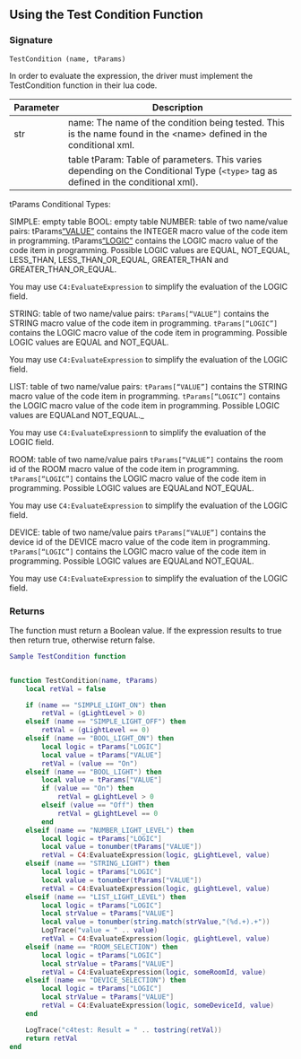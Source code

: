 ## Using the Test Condition Function

### Signature

`TestCondition (name, tParams)`

In order to evaluate the expression, the driver must implement the TestCondition function in their lua code.

| Parameter | Description |
| --- | --- |
| str | name: The name of the condition being tested. This is the name found in the \<name\> defined in the conditional xml. |
| | table tParam: Table of parameters. This varies depending on the Conditional Type  (`<type>` tag as defined in the conditional xml). |

tParams Conditional Types:

SIMPLE: empty table
BOOL: empty table
NUMBER: table of two name/value pairs:
tParams[“VALUE”]() contains the INTEGER macro value of the code item in programming.
tParams[“LOGIC”]() contains the LOGIC macro value of the code item in programming. Possible LOGIC values are EQUAL, NOT_EQUAL, LESS_THAN, LESS_THAN_OR_EQUAL, GREATER_THAN and GREATER_THAN_OR_EQUAL.

You may use `C4:EvaluateExpression` to simplify the evaluation of the LOGIC field.


STRING: table of two name/value pairs:
`tParams[“VALUE”]` contains the STRING macro value of the code item in programming.
`tParams[“LOGIC”]` contains the LOGIC macro value of the code item in programming. Possible LOGIC values are EQUAL and NOT_EQUAL.

You may use `C4:EvaluateExpression` to simplify the evaluation of the LOGIC field.



LIST: table of two name/value pairs:
`tParams[“VALUE”]` contains the STRING macro value of the code item in programming.
`tParams[“LOGIC”]` contains the LOGIC macro value of the code item in programming. Possible LOGIC values are EQUALand NOT_EQUAL._

You may use `C4:EvaluateExpression`n to simplify the evaluation of the LOGIC field.



ROOM: table of two name/value pairs
`tParams[“VALUE”]` contains the room id of the ROOM macro value of the code item in programming.
`tParams[“LOGIC”]` contains the LOGIC macro value of the code item in programming. Possible LOGIC values are EQUALand NOT_EQUAL.

You may use `C4:EvaluateExpression` to simplify the evaluation of the LOGIC field.



DEVICE: table of two name/value pairs
`tParams[“VALUE”]` contains the device id of the DEVICE macro value of the code item in programming.
`tParams[“LOGIC”]` contains the LOGIC macro value of the code item in programming. Possible LOGIC values are EQUALand NOT_EQUAL.

You may use `C4:EvaluateExpression` to simplify the evaluation of the LOGIC field.


### Returns
The function must return a Boolean value. If the expression results to true then return true, otherwise return false.

```lua
Sample TestCondition function


function TestCondition(name, tParams)
	local retVal = false

	if (name == "SIMPLE_LIGHT_ON") then
		retVal = (gLightLevel > 0)
	elseif (name == "SIMPLE_LIGHT_OFF") then
		retVal = (gLightLevel == 0)
	elseif (name == "BOOL_LIGHT_ON") then
		local logic = tParams["LOGIC"]
		local value = tParams["VALUE"]
		retVal = (value == "On")
	elseif (name == "BOOL_LIGHT") then
		local value = tParams["VALUE"]
		if (value == "On") then
			retVal = gLightLevel > 0
		elseif (value == "Off") then
			retVal = gLightLevel == 0
		end
	elseif (name == "NUMBER_LIGHT_LEVEL") then
		local logic = tParams["LOGIC"]
		local value = tonumber(tParams["VALUE"])
		retVal = C4:EvaluateExpression(logic, gLightLevel, value)
	elseif (name == "STRING_LIGHT") then
		local logic = tParams["LOGIC"]
		local value = tonumber(tParams["VALUE"])
		retVal = C4:EvaluateExpression(logic, gLightLevel, value)
	elseif (name == "LIST_LIGHT_LEVEL") then
		local logic = tParams["LOGIC"]
		local strValue = tParams["VALUE"]
		local value = tonumber(string.match(strValue,"(%d.+).+"))
		LogTrace("value = " .. value)
		retVal = C4:EvaluateExpression(logic, gLightLevel, value)
	elseif (name == "ROOM_SELECTION") then
		local logic = tParams["LOGIC"]
		local strValue = tParams["VALUE"]
		retVal = C4:EvaluateExpression(logic, someRoomId, value)
	elseif (name == "DEVICE_SELECTION") then
		local logic = tParams["LOGIC"]
		local strValue = tParams["VALUE"]
		retVal = C4:EvaluateExpression(logic, someDeviceId, value)
	end

	LogTrace("c4test: Result = " .. tostring(retVal))
	return retVal
end
```

